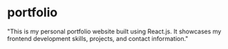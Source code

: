 # portfolio
"This is my personal portfolio website built using React.js. It showcases my frontend development skills, projects, and contact information."
